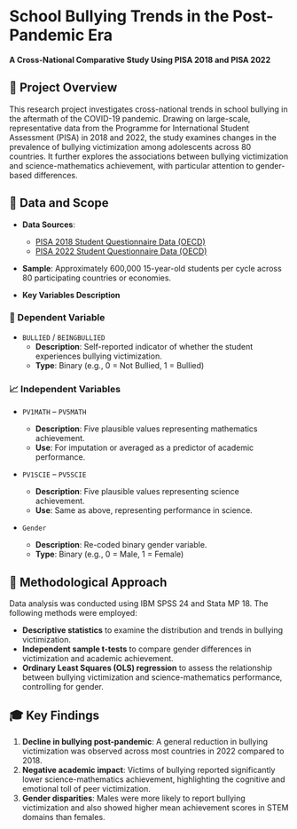 # School Bullying Trends in the Post-Pandemic Era  
**A Cross-National Comparative Study Using PISA 2018 and PISA 2022**

## 🧭 Project Overview
This research project investigates cross-national trends in school bullying in the aftermath of the COVID-19 pandemic. Drawing on large-scale, representative data from the Programme for International Student Assessment (PISA) in 2018 and 2022, the study examines changes in the prevalence of bullying victimization among adolescents across 80 countries. It further explores the associations between bullying victimization and science-mathematics achievement, with particular attention to gender-based differences.


## 📂 Data and Scope
- **Data Sources**:  
  - [PISA 2018 Student Questionnaire Data (OECD)](https://www.oecd.org/pisa/data/2018database/)
  - [PISA 2022 Student Questionnaire Data (OECD)](https://www.oecd.org/pisa/data/2022database/)
    
- **Sample**: Approximately 600,000 15-year-old students per cycle across 80 participating countries or economies.
  
- **Key Variables Description**
### 🎯 Dependent Variable 
- `BULLIED` / `BEINGBULLIED`  
  - **Description**: Self-reported indicator of whether the student experiences bullying victimization.  
  - **Type**: Binary (e.g., 0 = Not Bullied, 1 = Bullied)

### 📈 Independent Variables 
- `PV1MATH` – `PV5MATH`  
  - **Description**: Five plausible values representing mathematics achievement.  
  - **Use**: For imputation or averaged as a predictor of academic performance.

- `PV1SCIE` – `PV5SCIE`  
  - **Description**: Five plausible values representing science achievement.  
  - **Use**: Same as above, representing performance in science.

- `Gender`  
  - **Description**: Re-coded binary gender variable.  
  - **Type**: Binary (e.g., 0 = Male, 1 = Female)

## 🔬 Methodological Approach
Data analysis was conducted using IBM SPSS 24 and Stata MP 18. The following methods were employed:
- **Descriptive statistics** to examine the distribution and trends in bullying victimization.
- **Independent sample t-tests** to compare gender differences in victimization and academic achievement.
- **Ordinary Least Squares (OLS) regression** to assess the relationship between bullying victimization and science-mathematics performance, controlling for gender.

## 🎓 Key Findings
1. **Decline in bullying post-pandemic**: A general reduction in bullying victimization was observed across most countries in 2022 compared to 2018.
2. **Negative academic impact**: Victims of bullying reported significantly lower science-mathematics achievement, highlighting the cognitive and emotional toll of peer victimization.
3. **Gender disparities**: Males were more likely to report bullying victimization and also showed higher mean achievement scores in STEM domains than females.

